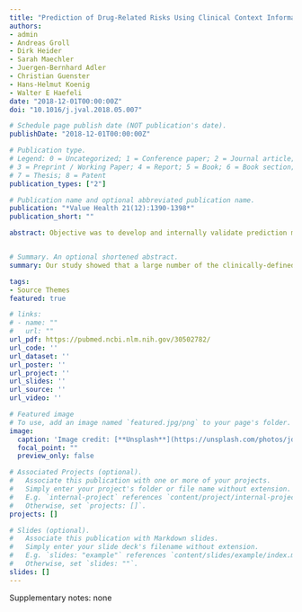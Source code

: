 ```yaml
---
title: "Prediction of Drug-Related Risks Using Clinical Context Information in Longitudinal Claims Data"
authors:
- admin
- Andreas Groll
- Dirk Heider
- Sarah Maechler
- Juergen-Bernhard Adler
- Christian Guenster
- Hans-Helmut Koenig
- Walter E Haefeli
date: "2018-12-01T00:00:00Z"
doi: "10.1016/j.jval.2018.05.007"

# Schedule page publish date (NOT publication's date).
publishDate: "2018-12-01T00:00:00Z"

# Publication type.
# Legend: 0 = Uncategorized; 1 = Conference paper; 2 = Journal article;
# 3 = Preprint / Working Paper; 4 = Report; 5 = Book; 6 = Book section;
# 7 = Thesis; 8 = Patent
publication_types: ["2"]

# Publication name and optional abbreviated publication name.
publication: "*Value Health 21(12):1390-1398*"
publication_short: ""

abstract: Objective was to develop and internally validate prediction models for medication-related risks arising from overuse, misuse, and underuse that utilize clinical context information and are suitable for routine risk assessment in claims data (i.e., medication-based models predicting the risk for hospital admission apparent in routine claims data or MEDI-RADAR). Based on nationwide claims from health-insured persons in Germany between 2010 and 2012, we drew a random sample of people aged ≥65 years (N = 22,500 randomly allocated to training set, N = 7500 to validation set). Individual duration of drug supply was estimated from prescription patterns to yield time-varying drug exposure windows. Together with concurrent medical conditions (ICD-10 diagnoses), exposure to the STOPP/START (screening tool of older persons' potentially inappropriate prescriptions/screening tool to alert doctors to the right treatment) criteria was derived. These were tested as time-dependent covariates together with time-constant covariates (patient demographics, baseline comorbidities) in regularized Cox regression models. STOPP/START variables were iteratively refined and selected by regularization to include 2 up to 11 START variables and 8 up to 31 STOPP variables in parsimonious and liberal selections in the prediction modeling. The models discriminated well between patients with and without all-cause hospitalizations, potentially drug-induced hospitalizations, and mortality (parsimonious model c-indices 0.63, 0.67, and 0.78). The STOPP/START criteria proved to efficiently predict medication-related risk in models possessing good performance. Timely detection of such risks by routine monitoring in claims data can support tailored interventions targeting these modifiable risk factors. Their impact on older peoples' medication safety and effectiveness can now be explored in future implementation studies. 


# Summary. An optional shortened abstract.
summary: Our study showed that a large number of the clinically-defined explicit prescribing criteria from the STOPP/START list can beadapted to reliably predict adverse outcomes in claims data. The good predictive performance supports the notion that routine monitoring of medication safety in individual patients is possible under almost real-time conditions. To assess its clinical utility, implementation of these criteria within an interventional program to optimize prescribing is desired to further evaluate the effectiveness of this approach.

tags:
- Source Themes
featured: true

# links:
# - name: ""
#   url: ""
url_pdf: https://pubmed.ncbi.nlm.nih.gov/30502782/
url_code: ''
url_dataset: ''
url_poster: ''
url_project: ''
url_slides: ''
url_source: ''
url_video: ''

# Featured image
# To use, add an image named `featured.jpg/png` to your page's folder. 
image:
  caption: 'Image credit: [**Unsplash**](https://unsplash.com/photos/jdD8gXaTZsc)'
  focal_point: ""
  preview_only: false

# Associated Projects (optional).
#   Associate this publication with one or more of your projects.
#   Simply enter your project's folder or file name without extension.
#   E.g. `internal-project` references `content/project/internal-project/index.md`.
#   Otherwise, set `projects: []`.
projects: []

# Slides (optional).
#   Associate this publication with Markdown slides.
#   Simply enter your slide deck's filename without extension.
#   E.g. `slides: "example"` references `content/slides/example/index.md`.
#   Otherwise, set `slides: ""`.
slides: []
---
```


Supplementary notes: none
